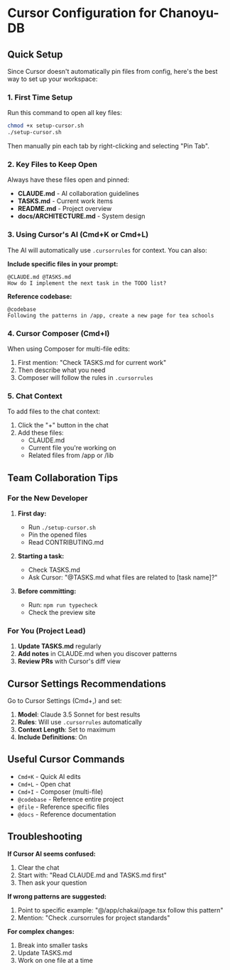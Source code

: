 # Cursor Configuration for Chanoyu-DB

## Quick Setup

Since Cursor doesn't automatically pin files from config, here's the best way to set up your workspace:

### 1. First Time Setup

Run this command to open all key files:
```bash
chmod +x setup-cursor.sh
./setup-cursor.sh
```

Then manually pin each tab by right-clicking and selecting "Pin Tab".

### 2. Key Files to Keep Open

Always have these files open and pinned:
- **CLAUDE.md** - AI collaboration guidelines
- **TASKS.md** - Current work items  
- **README.md** - Project overview
- **docs/ARCHITECTURE.md** - System design

### 3. Using Cursor's AI (Cmd+K or Cmd+L)

The AI will automatically use `.cursorrules` for context. You can also:

**Include specific files in your prompt:**
```
@CLAUDE.md @TASKS.md 
How do I implement the next task in the TODO list?
```

**Reference codebase:**
```
@codebase 
Following the patterns in /app, create a new page for tea schools
```

### 4. Cursor Composer (Cmd+I)

When using Composer for multi-file edits:
1. First mention: "Check TASKS.md for current work"
2. Then describe what you need
3. Composer will follow the rules in `.cursorrules`

### 5. Chat Context

To add files to the chat context:
1. Click the "+" button in the chat
2. Add these files:
   - CLAUDE.md
   - Current file you're working on
   - Related files from /app or /lib

## Team Collaboration Tips

### For the New Developer

1. **First day:**
   - Run `./setup-cursor.sh` 
   - Pin the opened files
   - Read CONTRIBUTING.md

2. **Starting a task:**
   - Check TASKS.md
   - Ask Cursor: "@TASKS.md what files are related to [task name]?"

3. **Before committing:**
   - Run: `npm run typecheck`
   - Check the preview site

### For You (Project Lead)

1. **Update TASKS.md** regularly
2. **Add notes** in CLAUDE.md when you discover patterns
3. **Review PRs** with Cursor's diff view

## Cursor Settings Recommendations

Go to Cursor Settings (Cmd+,) and set:

1. **Model**: Claude 3.5 Sonnet for best results
2. **Rules**: Will use `.cursorrules` automatically
3. **Context Length**: Set to maximum
4. **Include Definitions**: On

## Useful Cursor Commands

- `Cmd+K` - Quick AI edits
- `Cmd+L` - Open chat
- `Cmd+I` - Composer (multi-file)
- `@codebase` - Reference entire project
- `@file` - Reference specific files
- `@docs` - Reference documentation

## Troubleshooting

**If Cursor AI seems confused:**
1. Clear the chat
2. Start with: "Read CLAUDE.md and TASKS.md first"
3. Then ask your question

**If wrong patterns are suggested:**
1. Point to specific example: "@/app/chakai/page.tsx follow this pattern"
2. Mention: "Check .cursorrules for project standards"

**For complex changes:**
1. Break into smaller tasks
2. Update TASKS.md 
3. Work on one file at a time
